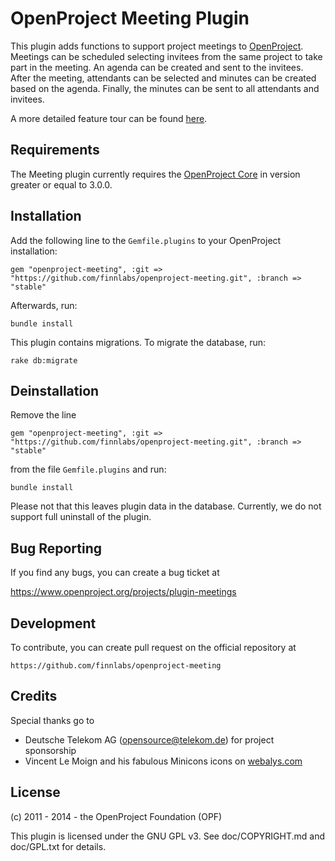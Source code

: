 OpenProject Meeting Plugin
==========================

This plugin adds functions to support project meetings to
[OpenProject](https://www.openproject.org). Meetings
can be scheduled selecting invitees from the same project to take
part in the meeting. An agenda can be created and sent to the invitees.
After the meeting, attendants can be selected and minutes can be
created based on the agenda. Finally, the minutes can be sent to
all attendants and invitees.

A more detailed feature tour can be found [here](https://www.openproject.org/projects/openproject/wiki/Meetings).

Requirements
------------

The Meeting plugin currently requires the [OpenProject Core](https://github.com/opf/openproject/) in
version greater or equal to 3.0.0.


Installation
------------

Add the following line to the `Gemfile.plugins` to your OpenProject installation:

`gem "openproject-meeting", :git => "https://github.com/finnlabs/openproject-meeting.git", :branch => "stable"`

Afterwards, run:

`bundle install`

This plugin contains migrations. To migrate the database, run:

`rake db:migrate`

Deinstallation
--------------

Remove the line

`gem "openproject-meeting", :git => "https://github.com/finnlabs/openproject-meeting.git", :branch => "stable"`

from the file `Gemfile.plugins` and run:

`bundle install`

Please not that this leaves plugin data in the database. Currently, we do not
support full uninstall of the plugin.

Bug Reporting
-------------

If you find any bugs, you can create a bug ticket at

https://www.openproject.org/projects/plugin-meetings

Development
-----------

To contribute, you can create pull request on the official repository at

`https://github.com/finnlabs/openproject-meeting`

Credits
-------

Special thanks go to

* Deutsche Telekom AG (opensource@telekom.de) for project sponsorship
* Vincent Le Moign and his fabulous Minicons icons on [webalys.com](http://www.webalys.com/minicons/icons-free-pack.php)

License
-------

(c) 2011 - 2014 - the OpenProject Foundation (OPF)

This plugin is licensed under the GNU GPL v3. See doc/COPYRIGHT.md and
doc/GPL.txt for details.
